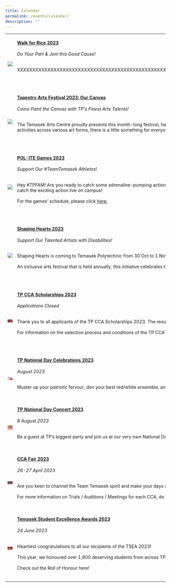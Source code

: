 ```yaml
---
title: Calendar
permalink: /events/calendar/
description: ""
---
```

<table>
	<tbody>
		<tr></tr><tr>
		</tr><tr>
			</tr><tr>
			<td style="width:35%">
			<br>
				<img style="display:block;margin-left:auto;margin-right:auto;" src="https://hosting.photobucket.com/images/i/tracyng81/SDAA_Walk_for_Rice_2023.png?width=320&amp;height=320&amp;fit=bounds">
		</td>
		<td style="width:65%"><br>
			<a href="/events/highlights/walkforrice2023/"><h4 style="margin-top:0%">Walk for Rice 2023</h4></a>
				<h6 style="margin-top:0%"><i>Do Your Part &amp; Join this Good Cause!</i></h6>
				<p style="margin-top:0%">

XXXXXXXXXXXXXXXXXXXXXXXXXXXXXXXXXXXXXXXXXXXXXXXXXXXXXXXXXXXXXXXXXXXXXXXXXXXXXXXXXXXXXXXXXXXXXXXXXXXXXXXXXXXXXXXXXXXXXXXXXXXXXXXXXXXXXXXXXXXXXXXXXXXXXXXXXXXXXXXXXXXXXXXXXXXXXXXXXXXXXXXXXXXXXXXXXXXXXXXXXXXXXXXXXX.
										<br><br>
			<br>
		</p></td>
	</tr>
		<tr><td style="width:35%">
			<br>
				<img style="display:block;margin-left:auto;margin-right:auto;" src="https://hosting.photobucket.com/images/i/tracyng81/POL-ITE_2023_-_Main_eDM.jpg?width=320&amp;height=320&amp;fit=bounds">
		</td>
		<td style="width:65%"><br>
			<a href="/events/highlights/tapestry2023/"><h4 style="margin-top:0%">Tapestry Arts Festival 2023: Our Canvas</h4></a>
				<h6 style="margin-top:0%"><i>Come Paint the Canvas with TP's Finest Arts Talents!</i></h6>
				<p style="margin-top:0%">

The Temasek Arts Centre proudly presents this month-long festival, happening from 31 Oct to 29 Nov 2023. Look forward to an enthralling line-up of &nbsp;events featuring the best of TP’s arts groups, as they take to the stage to engage, excite and captivate your senses. With the eclectic ensemble of activities across various art forms, there is a little something for everyone!
										<br><br>
			<br>
		</p></td>
	</tr>
			<tr>
			</tr><tr>
		</tr><tr>
		</tr><tr>
			<td style="width:35%">
			<br>
				<img style="display:block;margin-left:auto;margin-right:auto;" src="https://hosting.photobucket.com/images/i/tracyng81/POL-ITE_2023_-_Main_eDM.jpg?width=320&amp;height=320&amp;fit=bounds">
		</td>
		<td style="width:65%"><br>
			<a href="/events/highlights/politegames2023/"><h4 style="margin-top:0%">POL-ITE Games 2023</h4></a>
				<h6 style="margin-top:0%"><i>Support Our #TeamTemasek Athletes!</i></h6>
				<p style="margin-top:0%">

Hey #TPFAM! Are you ready to catch some adrenaline-pumping action and cheer our #TeamTemasek athletes on as they stand tall, play hard and give their all for TP? This November, come support our athletes’ contest for sporting glory at the Polytechnic-ITE Games! Rally for TP at selected games and catch the exciting action live on campus!
<br>
<br>
For the games’ schedule, please click <a href="/events/highlights/politegames2023/">here.
										<br><br>
			<br>
		</a></p></td>
	</tr>
			<tr>
		</tr><tr>
		</tr><tr>
			<td style="width:35%">
			<br>
				<img style="display:block;margin-left:auto;margin-right:auto;" src="https://hosting.photobucket.com/images/i/tracyng81/Temasek_Poly_Web_Banner_(Virtual_Campus)_wovT2TBjSwkfp64BUoBthv.png?width=320&amp;height=320&amp;fit=bounds">
		</td>
		<td style="width:65%"><br>
			<a href="/events/highlights/shapinghearts2023/"><h4 style="margin-top:0%">Shaping Hearts 2023</h4></a>
				<h6 style="margin-top:0%"><i>Support Our Talented Artists with Disabilities!</i></h6>
				<p style="margin-top:0%">
     
Shaping Hearts is coming to Temasek Polytechnic from 30 Oct to 1 Nov 2023! 
<br>
<br>
An inclusive arts festival that is held annually, this initiative celebrates the artistic talents of the special needs community. Mark your calendars now and do your part to uplift the creative spirits of these artists! 
										<br><br>
			<br>
		</p></td>
	</tr>
			<tr>
		</tr><tr>
			<td style="width:35%">
			<br>
				<img style="display:block;margin-left:auto;margin-right:auto;" src="/images/Events/CCA Scholarship/cca scholarship2023.jpg">
		</td>
		<td style="width:65%"><br>
			<a href="/events/tp-cca-scholarships2023/"><h4 style="margin-top:0%">TP CCA Scholarships 2023</h4></a>
				<h6 style="margin-top:0%"><i>Applications Closed</i></h6>
				<p style="margin-top:0%">

Thank you to all applicants of the TP CCA Scholarships 2023. The results will be announced in December 2023. Please watch this space for more updates!
<br>
<br>
For information on the selection process and conditions of the TP CCA Scholarships, please click <a href="/events/tp-cca-scholarships2023/">here.
										<br><br>
			<br>
		</a></p></td>
	</tr>
			<tr>
		<td style="width:35%">
			<br>
				<img style="display:block;margin-left:auto;margin-right:auto;" src="/images/homepage-images/homepage_ndc_2023.jpg">
		</td>
		<td style="width:65%"><br>
			<a href="/events/highlights/tpnationaldaycelebrations2023/"><h4 style="margin-top:0%">TP National Day Celebrations 2023</h4></a>
				<h6 style="margin-top:0%"><i>August 2023</i></h6>
				<p style="margin-top:0%">
				Muster up your patriotic fervour, don your best red/white ensemble, and be all set to celebrate Singapore’s 58th birthday in style! As part of our TP National Day Celebrations, get ready to welcome a rousing series of events – specially brought to you by the Schools, CCAs and Clubs across TP!
									</p>
			<br>
		</td>
			</tr><tr>
		<td style="width:35%">
			<br>
				<img style="display:block;margin-left:auto;margin-right:auto;" src="/images/homepage-images/ndc_2023%20.png">
		</td>
		<td style="width:65%"><br>
			<a href="/events/highlights/tpnationaldayconcert2023/"><h4 style="margin-top:0%">TP National Day Concert 2023</h4></a>
				<h6 style="margin-top:0%"><i>8 August 2023</i></h6>
				<p style="margin-top:0%">
					Be a guest at TP’s biggest party and join us at our very own National Day Concert on 8 Aug, 10am! Themed “Semangat Kesatuan” or “The Spirit of Oneness”, this concert promises a morning full of enthralling performances, rousing acts and fun games!
							</p>
			<br>
		</td>
	</tr><tr>
		<td style="width:35%">
			<br>
				<img style="display:block;margin-left:auto;margin-right:auto;" src="/images/Home/CCA Fair 2023.jpg">
		</td>
		<td style="width:65%"><br>
			<a href="/events/ccafair2023/"><h4 style="margin-top:0%">CCA Fair 2023</h4></a>
				<h6 style="margin-top:0%"><i>26-27 April 2023</i></h6>
				<p style="margin-top:0%">
					Are you keen to channel the Team Temasek spirit and make your days on campus count? Check out this exciting event to find out more about the CCAs offered in TP!
					<br><br>
					For more information on Trials / Auditions / Meetings for each CCA, do check out the links provided.
				</p>
			<br>
		</td>
	</tr>
		<tr>
		<td style="width:35%">
			<br>
				<img style="display:block;margin-left:auto;margin-right:auto;" src="/images/Home/tsea 2023 cover.jpg">
		</td>
		<td style="width:65%"><br>
			<a href="/events/highlights/tsea2023/"><h4 style="margin-top:0%">Temasek Student Excellence Awards 2023</h4></a>
				<h6 style="margin-top:0%"><i>24 June 2023</i></h6>
				<p style="margin-top:0%">
					Heartiest congratulations to all our recipients of the TSEA 2023! 
					<br><br>
					This year, we honoured over 1,800 deserving students from across TP for their outstanding contributions in non-academic areas, such as arts, sports, leadership, service, entrepreneurship, sustainability and character.
										<br><br>
					Check out the Roll of Honour here!
				</p>
			<br>
		</td>
	</tr>

</tbody></table>